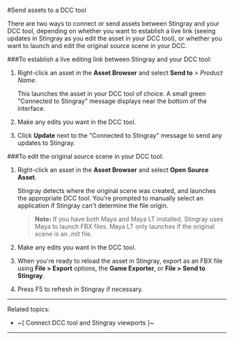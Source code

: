 #Send assets to a DCC tool

There are two ways to connect or send assets between Stingray and your DCC tool, depending on whether you want to establish a live link (seeing updates in Stingray as you edit the asset in your DCC tool), or whether you want to launch and edit the original source scene in your DCC.

###To establish a live editing link between Stingray and your DCC tool:

1. Right-click an asset in the **Asset Browser** and select **Send to** > *Product Name*.

	This launches the asset in your DCC tool of choice. A small green "Connected to Stingray" message displays near the bottom of the interface.

2. Make any edits you want in the DCC tool.

3. Click **Update** next to the "Connected to Stingray" message to send any updates to Stingray.

###To edit the original source scene in your DCC tool:

1. Right-click an asset in the **Asset Browser** and select **Open Source Asset**.

	Stingray detects where the original scene was created, and launches the appropriate DCC tool. You're prompted to manually select an application if Stingray can't determine the file origin.

	>	**Note:** If you have both Maya and Maya LT installed, Stingray uses Maya to launch FBX files. Maya LT only launches if the original scene is an .mlt file.

2. Make any edits you want in the DCC tool.

3. When you're ready to reload the asset in Stingray, export as an FBX file using **File > Export** options, the **Game Exporter**, or **File > Send to Stingray**.
4. Press F5 to refresh in Stingray if necessary.

---
Related topics:
- ~{ Connect DCC tool and Stingray viewports }~
---
